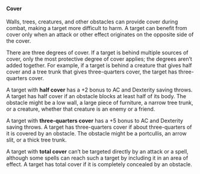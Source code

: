 #### Cover

Walls, trees, creatures, and other obstacles can provide cover during combat, making a target more difficult to harm.
A target can benefit from cover only when an attack or other effect originates on the opposite side of the cover.

There are three degrees of cover.
If a target is behind multiple sources of cover, only the most protective degree of cover applies; the degrees aren’t added together.
For example, if a target is behind a creature that gives half cover and a tree trunk that gives three-quarters cover, the target has three-quarters cover.

A target with **half cover** has a +2 bonus to AC and Dexterity saving throws.
A target has half cover if an obstacle blocks at least half of its body.
The obstacle might be a low wall, a large piece of furniture, a narrow tree trunk, or a creature, whether that creature is an enemy or a friend.

A target with **three-quarters cover** has a +5 bonus to AC and Dexterity saving throws.
A target has three-quarters cover if about three-quarters of it is covered by an obstacle.
The obstacle might be a portcullis, an arrow slit, or a thick tree trunk.

A target with **total cover** can’t be targeted directly by an attack or a spell, although some spells can reach such a target by including it in an area of effect.
A target has total cover if it is completely concealed by an obstacle.
